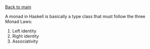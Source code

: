 [Back to main](https://jd-anabi.github.io/functional-programming/)

A monad in Haskell is basically a type class that must follow the three Monad Laws:

1. Left identity
2. Right identity
3. Associativity
